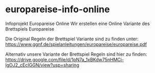 # europareise-info-online
Infoprojekt Europareise Online
Wir erstellen eine Online Variante des Brettspiels Europareise

Die Original Regeln der Brettspiel Variante sind zu finden unter:<br>
https://www.ggnf.de/spielanleitungen/europareise/europareise.pdf

Alternativ unsere Variante der Brettspiel Regeln sind hier zu finden:
https://drive.google.com/file/d/1pN7a_1xBKdw75nHMCi-lgOJ2_cEcIGGN/view?usp=sharing
